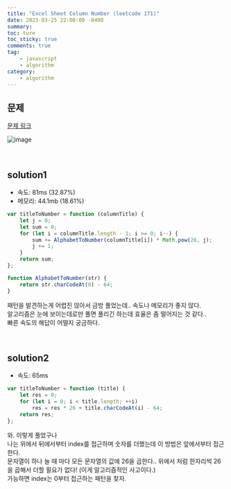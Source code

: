 ```yaml
---
title: "Excel Sheet Column Number (leetcode 171)"
date: 2023-03-25 22:00:00 -0400
summary:
toc: ture
toc_sticky: true
comments: true
tag:
    - javascript
    - algorithm
category:
    - algorithm
---
```


## 문제

[문제 링크](https://leetcode.com/problems/excel-sheet-column-number/description/)

![image](https://user-images.githubusercontent.com/63498876/227719333-22feebce-9e53-493a-b99c-c6ee9b13c1ed.png)

<br>

## solution1

-   속도: 81ms (32.87%)
-   메모리: 44.1mb (18.61%)

```javascript
var titleToNumber = function (columnTitle) {
    let j = 0;
    let sum = 0;
    for (let i = columnTitle.length - 1; i >= 0; i--) {
        sum += AlphabetToNumber(columnTitle[i]) * Math.pow(26, j);
        j += 1;
    }
    return sum;
};

function AlphabetToNumber(str) {
    return str.charCodeAt(0) - 64;
}
```

패턴을 발견하는게 어렵진 않아서 금방 풀었는데.. 속도나 메모리가 좋지 않다. <br/>
알고리즘은 눈에 보이는데로만 풀면 풀리긴 하는데 효율은 좀 떨어지는 것 같다.. <br/>
빠른 속도의 해답이 어떨지 궁금하다.

<br>

## solution2

-   속도: 65ms

```javascript
var titleToNumber = function (title) {
    let res = 0;
    for (let i = 0; i < title.length; ++i)
        res = res * 26 + title.charCodeAt(i) - 64;
    return res;
};
```

와. 이렇게 풀었구나 <br/>
나는 위에서 뒤에서부터 index를 접근하며 숫자를 더했는데 이 방법은 앞에서부터 접근한다. <br/>
문자열이 하나 늘 때 마다 모든 문자열의 값에 26을 곱한다.. 위에서 처럼 한자리씩 26을 곱해서 더할 필요가 없다! (이게 알고리즘적인 사고이다.) <br/>
가능하면 index는 0부터 접근하는 패턴을 찾자.

<br>
